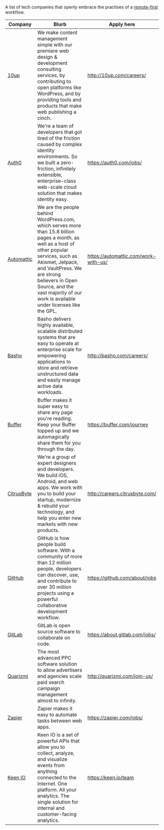 A list of tech companies that openly embrace the practises of a [remote-first](http://zachholman.com/posts/remote-first/) workflow. 

Company | Blurb | Apply here
------- | ------- | ---------
[10up](http://10up.com) | We make content management simple with our premiere web design & development consulting services, by contributing to open platforms like WordPress, and by providing tools and products that make web publishing a cinch. | http://10up.com/careers/
[Auth0](https://auth0.com/) | We're a team of developers that got tired of the friction caused by complex identity environments. So we built a zero-friction, infinitely extensible, enterprise-class web-scale cloud solution that makes identity easy. | https://auth0.com/jobs/
[Automattic](https://automattic.com/) | We are the people behind WordPress.com, which serves more than 15.8 billion pages a month, as well as a host of other popular services, such as Akismet, Jetpack, and VaultPress.  We are strong believers in Open Source, and the vast majority of our work is available under licenses like the GPL. | https://automattic.com/work-with-us/
[Basho](http://basho.com/) | Basho delivers highly available, scalable distributed systems that are easy to operate at enterprise scale for empowering applications to store and retrieve unstructured data and easily manage active data workloads. | http://basho.com/careers/
[Buffer](https://buffer.com/) |Buffer makes it super easy to share any page you're reading. Keep your Buffer topped up and we automagically share them for you through the day. | https://buffer.com/journey
[CitrusByte](https://citrusbyte.com/) | We're a group of expert designers and developers. We build iOS, Android, and web apps. We work with you to build your startup, modernize & rebuild your technology, and help you enter new markets with new products. | http://careers.citrusbyte.com/ 
[GitHub](https://github.com) | GitHub is how people build software. With a community of more than 12 million people, developers can discover, use, and contribute to over 30 million projects using a powerful collaborative development workflow. | https://github.com/about/jobs
[GitLab](https://about.gitlab.com/) | GitLab is open source software to collaborate on code. | https://about.gitlab.com/jobs/
[Quarizmi](http://quarizmi.com) | The most advanced PPC software solution to allow advertisers and agencies scale paid search campaign management almost to infinity. | http://quarizmi.com/join-us/
[Zapier](https://zapier.com/) | Zapier makes it easy to automate tasks between web apps. | https://zapier.com/jobs/
[Keen IO](https://keen.io/) | Keen IO is a set of powerful APIs that allow you to collect, analyze, and visualize events from anything connected to the internet. One platform. All your analytics. The single solution for internal and customer-facing analytics. | https://keen.io/team
